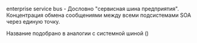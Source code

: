 enterprise service bus - Дословно "cервисная шина предприятия".
Концентрация обмена сообщениями между всеми подсистемами SOA  через единую точку.

Название подобрано в аналогии с системной шиной () 

